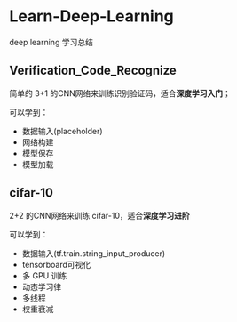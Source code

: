 # Learn-Deep-Learning
deep learning 学习总结

## Verification_Code_Recognize

简单的 3+1 的CNN网络来训练识别验证码，适合**深度学习入门**；

可以学到：

* 数据输入(placeholder)
* 网络构建
* 模型保存
* 模型加载

## cifar-10

2+2 的CNN网络来训练 cifar-10，适合**深度学习进阶**

可以学到：

* 数据输入(tf.train.string_input_producer)
* tensorboard可视化
* 多 GPU 训练
* 动态学习律
* 多线程
* 权重衰减
